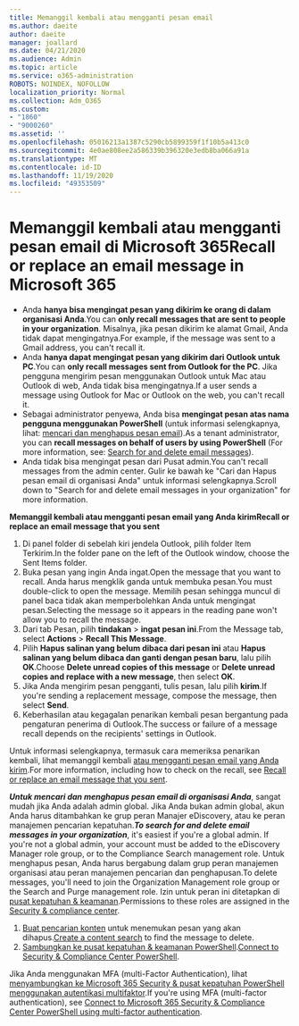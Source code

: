 ```yaml
---
title: Memanggil kembali atau mengganti pesan email
ms.author: daeite
author: daeite
manager: joallard
ms.date: 04/21/2020
ms.audience: Admin
ms.topic: article
ms.service: o365-administration
ROBOTS: NOINDEX, NOFOLLOW
localization_priority: Normal
ms.collection: Adm_O365
ms.custom:
- "1860"
- "9000260"
ms.assetid: ''
ms.openlocfilehash: 05016213a1387c5290cb5899359f1f10b5a413c0
ms.sourcegitcommit: 4e0ae808ee2a586339b396320e3edb8ba066a91a
ms.translationtype: MT
ms.contentlocale: id-ID
ms.lasthandoff: 11/19/2020
ms.locfileid: "49353509"
---
```

# <a name="recall-or-replace-an-email-message-in-microsoft-365"></a><span data-ttu-id="18f7d-102">Memanggil kembali atau mengganti pesan email di Microsoft 365</span><span class="sxs-lookup"><span data-stu-id="18f7d-102">Recall or replace an email message in Microsoft 365</span></span>

- <span data-ttu-id="18f7d-103">Anda **hanya bisa mengingat pesan yang dikirim ke orang di dalam organisasi Anda**.</span><span class="sxs-lookup"><span data-stu-id="18f7d-103">You can **only recall messages that are sent to people in your organization**.</span></span> <span data-ttu-id="18f7d-104">Misalnya, jika pesan dikirim ke alamat Gmail, Anda tidak dapat mengingatnya.</span><span class="sxs-lookup"><span data-stu-id="18f7d-104">For example, if the message was sent to a Gmail address, you can't recall it.</span></span>
- <span data-ttu-id="18f7d-105">Anda **hanya dapat mengingat pesan yang dikirim dari Outlook untuk PC**.</span><span class="sxs-lookup"><span data-stu-id="18f7d-105">You can **only recall messages sent from Outlook for the PC**.</span></span> <span data-ttu-id="18f7d-106">Jika pengguna mengirim pesan menggunakan Outlook untuk Mac atau Outlook di web, Anda tidak bisa mengingatnya.</span><span class="sxs-lookup"><span data-stu-id="18f7d-106">If a user sends a message using Outlook for Mac or Outlook on the web, you can't recall it.</span></span>
- <span data-ttu-id="18f7d-107">Sebagai administrator penyewa, Anda bisa **mengingat pesan atas nama pengguna menggunakan PowerShell** (untuk informasi selengkapnya, lihat: [mencari dan menghapus pesan email](https://docs.microsoft.com/microsoft-365/compliance/search-for-and-delete-messages-in-your-organization)).</span><span class="sxs-lookup"><span data-stu-id="18f7d-107">As a tenant administrator, you can **recall messages on behalf of users by using PowerShell** (For more information, see: [Search for and delete email messages](https://docs.microsoft.com/microsoft-365/compliance/search-for-and-delete-messages-in-your-organization)).</span></span>
- <span data-ttu-id="18f7d-108">Anda tidak bisa mengingat pesan dari Pusat admin.</span><span class="sxs-lookup"><span data-stu-id="18f7d-108">You can't recall messages from the admin center.</span></span> <span data-ttu-id="18f7d-109">Gulir ke bawah ke "Cari dan Hapus pesan email di organisasi Anda" untuk informasi selengkapnya.</span><span class="sxs-lookup"><span data-stu-id="18f7d-109">Scroll down to "Search for and delete email messages in your organization" for more information.</span></span>

<span data-ttu-id="18f7d-110">**Memanggil kembali atau mengganti pesan email yang Anda kirim**</span><span class="sxs-lookup"><span data-stu-id="18f7d-110">**Recall or replace an email message that you sent**</span></span>

1. <span data-ttu-id="18f7d-111">Di panel folder di sebelah kiri jendela Outlook, pilih folder Item Terkirim.</span><span class="sxs-lookup"><span data-stu-id="18f7d-111">In the folder pane on the left of the Outlook window, choose the Sent Items folder.</span></span>
2. <span data-ttu-id="18f7d-112">Buka pesan yang ingin Anda ingat.</span><span class="sxs-lookup"><span data-stu-id="18f7d-112">Open the message that you want to recall.</span></span> <span data-ttu-id="18f7d-113">Anda harus mengklik ganda untuk membuka pesan.</span><span class="sxs-lookup"><span data-stu-id="18f7d-113">You must double-click to open the message.</span></span> <span data-ttu-id="18f7d-114">Memilih pesan sehingga muncul di panel baca tidak akan memperbolehkan Anda untuk mengingat pesan.</span><span class="sxs-lookup"><span data-stu-id="18f7d-114">Selecting the message so it appears in the reading pane won't allow you to recall the message.</span></span>
3. <span data-ttu-id="18f7d-115">Dari tab Pesan, pilih **tindakan**  >  **ingat pesan ini**.</span><span class="sxs-lookup"><span data-stu-id="18f7d-115">From the Message tab, select **Actions** > **Recall This Message**.</span></span>
4. <span data-ttu-id="18f7d-116">Pilih **Hapus salinan yang belum dibaca dari pesan ini** atau **Hapus salinan yang belum dibaca dan ganti dengan pesan baru**, lalu pilih **OK**.</span><span class="sxs-lookup"><span data-stu-id="18f7d-116">Choose **Delete unread copies of this message** or **Delete unread copies and replace with a new message**, then select **OK**.</span></span>
5. <span data-ttu-id="18f7d-117">Jika Anda mengirim pesan pengganti, tulis pesan, lalu pilih **kirim**.</span><span class="sxs-lookup"><span data-stu-id="18f7d-117">If you're sending a replacement message, compose the message, then select **Send**.</span></span>
6. <span data-ttu-id="18f7d-118">Keberhasilan atau kegagalan penarikan kembali pesan bergantung pada pengaturan penerima di Outlook.</span><span class="sxs-lookup"><span data-stu-id="18f7d-118">The success or failure of a message recall depends on the recipients' settings in Outlook.</span></span>

<span data-ttu-id="18f7d-119">Untuk informasi selengkapnya, termasuk cara memeriksa penarikan kembali, lihat memanggil kembali [atau mengganti pesan email yang Anda kirim](https://support.office.com/article/35027f88-d655-4554-b4f8-6c0729a723a0).</span><span class="sxs-lookup"><span data-stu-id="18f7d-119">For more information, including how to check on the recall, see [Recall or replace an email message that you sent](https://support.office.com/article/35027f88-d655-4554-b4f8-6c0729a723a0).</span></span>

<span data-ttu-id="18f7d-120">**_Untuk mencari dan menghapus pesan email di organisasi Anda_**, sangat mudah jika Anda adalah admin global. Jika Anda bukan admin global, akun Anda harus ditambahkan ke grup peran Manajer eDiscovery, atau ke peran manajemen pencarian kepatuhan.</span><span class="sxs-lookup"><span data-stu-id="18f7d-120">**_To search for and delete email messages in your organization_**, it's easiest if you're a global admin. If you're not a global admin, your account must be added to the eDiscovery Manager role group, or to the Compliance Search management role.</span></span> <span data-ttu-id="18f7d-121">Untuk menghapus pesan, Anda harus bergabung dalam grup peran manajemen organisasi atau peran manajemen pencarian dan penghapusan.</span><span class="sxs-lookup"><span data-stu-id="18f7d-121">To delete messages, you'll need to join the Organization Management role group or the Search and Purge management role.</span></span> <span data-ttu-id="18f7d-122">Izin untuk peran ini ditetapkan di [pusat kepatuhan & keamanan](https://protection.office.com/).</span><span class="sxs-lookup"><span data-stu-id="18f7d-122">Permissions to these roles are assigned in the [Security & compliance center](https://protection.office.com/).</span></span>

1. <span data-ttu-id="18f7d-123">[Buat pencarian konten](https://docs.microsoft.com/microsoft-365/compliance/content-search) untuk menemukan pesan yang akan dihapus.</span><span class="sxs-lookup"><span data-stu-id="18f7d-123">[Create a content search](https://docs.microsoft.com/microsoft-365/compliance/content-search) to find the message to delete.</span></span>
2. <span data-ttu-id="18f7d-124">[Sambungkan ke pusat kepatuhan & keamanan PowerShell](https://docs.microsoft.com/powershell/exchange/office-365-scc/connect-to-scc-powershell/connect-to-scc-powershell).</span><span class="sxs-lookup"><span data-stu-id="18f7d-124">[Connect to Security & Compliance Center PowerShell](https://docs.microsoft.com/powershell/exchange/office-365-scc/connect-to-scc-powershell/connect-to-scc-powershell).</span></span>

<span data-ttu-id="18f7d-125">Jika Anda menggunakan MFA (multi-Factor Authentication), lihat [menyambungkan ke Microsoft 365 Security & pusat kepatuhan PowerShell menggunakan autentikasi multifaktor](https://docs.microsoft.com/powershell/exchange/office-365-scc/connect-to-scc-powershell/mfa-connect-to-scc-powershell).</span><span class="sxs-lookup"><span data-stu-id="18f7d-125">If you're using MFA (multi-factor authentication), see [Connect to Microsoft 365 Security & Compliance Center PowerShell using multi-factor authentication](https://docs.microsoft.com/powershell/exchange/office-365-scc/connect-to-scc-powershell/mfa-connect-to-scc-powershell).</span></span>
